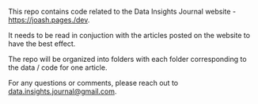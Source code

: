 This repo contains code related to the Data Insights Journal website - https://joash.pages./dev.

It needs to be read in conjuction with the articles posted on the website to have the best effect.

The repo will be organized into folders with each folder corresponding to the data / code for one article.

For any questions or comments, please reach out to data.insights.journal@gmail.com.
